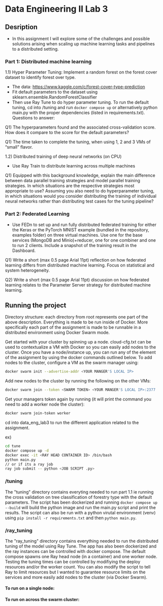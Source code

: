 # Data Engineering II Lab 3

## Desription
- In this assignment I will explore some of the challenges and possible solutions arising when
scaling up machine learning tasks and pipelines to a distributed setting.
### Part 1: Distributed machine learning
1.1) Hyper Parameter Tuning: Implement a random forest on the forest cover dataset to identify forest over type.
- The data: https://www.kaggle.com/c/forest-cover-type-prediction
- Fit default parameters to the dataset using sklearn.ensemble.RandomForestClassifier
- Then use Ray Tune to do hyper parameter tuning.
To run the default tuning, cd into /tuning and run `docker compose up` or alternatively python main.py with the proper dependencies (listed in requirements.txt). 
Questions to answer:

Q1) The hyperparameters found and the associated cross-validation score. How does it compare to the score for the default parameters?

Q1) The time taken to complete the tuning, when using 1, 2 and 3 VMs of “small” flavor.

1.2) Distributed training of deep neural networks (on CPU)
- Use Ray Train to distribute learning across multiple machines

Q1) Equipped with this background knowledge, explain the main difference between data parallel training strategies and model parallel training strategies. In which situations are the respective strategies most appropriate to use? Assuming you also need to do hyperparameter tuning, in which situations would you consider distributing the training of individual neural networks rather than distributing test cases for the tuning pipeline?

### Part 2: Federated Learning
- Use FEDn to set up and run fully distributed federated training for either the Keras or the PyTorch MNIST example (bundled in the repository, examples folder) on three virtual machines. Use one for the base services (MongoDB and Minio)+reducer, one for one combiner and one to run 2 clients. Include a snapshot of the training result in the Dashboard. 

Q1) Write a short (max 0.5 page Arial 11pt) reflection on how federated learning differs from distributed machine learning. Focus on statistical and system heterogeneity.

Q2) Write a short (max 0.5 page Arial 11pt) discussion on how federated learning relates to the Parameter Server strategy for distributed machine learning.


## Running the project

Directory structure:
each directory from root represents one part of the above description. Everything is made to be run inside of Docker. More specifically each part of the assignment is made to be runnable in a distributed environment using Docker Swarm mode.

Get started with your cluster by spinning up a node. cloud-cfg.txt can be used to contextualize a VM with Docker so you can easily add nodes to the cluster. Once you have a node/instance up, you can run any of the element of the assignment by using the docker commands outlined below. To add nodes to the cluster, configure a VM as the swarm manager using:

```bash
docker swarm init --advertise-addr <YOUR MANGER'S LOCAL IP>
```

Add new nodes to the cluster by running the following on the other VMs:
```bash
docker swarm join --token <SWARM TOKEN> <YOUR MANGER'S LOCAL IP>:2377
```

Get your managers token again by running (it will print the command you need to add a worker node the cluster):
```bash
docker swarm join-token worker
```

cd into data_eng_lab3 to run the different application related to the assignment.

ex)
```bash
cd tune
docker compose up -d
docker exec -it <RAY HEAD CONTAINER ID> /bin/bash
python main.py
// or if its a ray job
ray job submit -- python <JOB SCRIPT .py>
```

### /tuning 
The "tuning" directory contains everyting needed to run part 1.1 ie running the cross validation on tree classification of forestry type with the default parameters. The script has been dockerized and running `docker compose up --build` will build the python image and run the main.py script and print the results. The script can also be run with a python virutal environment (venv) using `pip install -r requirements.txt` and then `python main.py`.


### /ray_tuning
The "ray_tuning" directory contains everything needed to run the distributed tuning of the model using Ray Tune. The app has also been dockerized and the ray instances can be controlled with docker compose. The default compose spawns one Ray head node (in a container) and one worker node. Testing the tuning times can be controlled by modifiying the deploy resources and/or the worker count. You can also modify the script to tell Ray to limit resources but I wanted to guarantee resource limits on the services and more easily add nodes to the cluster (via Docker Swarm).

#### To run on a single node:


#### To run on across the swarm cluster:











